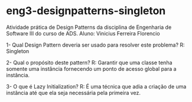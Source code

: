 # eng3-designpatterns-singleton
Atividade prática de Design Patterns da disciplina de Engenharia de Software III do curso de ADS.
Aluno: Vinicius Ferreira Florencio

1-	Qual Design Pattern deveria ser usado para resolver este problema?
R: Singleton

2-	Qual o propósito deste pattern?
R: Garantir que uma classe tenha somente uma instância fornecendo um ponto de acesso global para a instância.

3-	O que é Lazy Initialization?
R: É uma técnica que adia a criação de uma instância até que ela seja necessária pela primeira vez.

